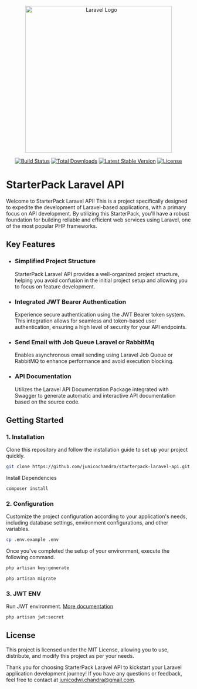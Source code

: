 <p align="center"><a href="https://laravel.com" target="_blank"><img src="https://raw.githubusercontent.com/laravel/art/master/logo-lockup/5%20SVG/2%20CMYK/1%20Full%20Color/laravel-logolockup-cmyk-red.svg" width="400" alt="Laravel Logo"></a></p>

<p align="center">
<a href="https://github.com/laravel/framework/actions"><img src="https://github.com/laravel/framework/workflows/tests/badge.svg" alt="Build Status"></a>
<a href="https://packagist.org/packages/laravel/framework"><img src="https://img.shields.io/packagist/dt/laravel/framework" alt="Total Downloads"></a>
<a href="https://packagist.org/packages/laravel/framework"><img src="https://img.shields.io/packagist/v/laravel/framework" alt="Latest Stable Version"></a>
<a href="https://packagist.org/packages/laravel/framework"><img src="https://img.shields.io/packagist/l/laravel/framework" alt="License"></a>
</p>

# StarterPack Laravel API
Welcome to StarterPack Laravel API! This is a project specifically designed to expedite the development of Laravel-based applications, with a primary focus on API development. By utilizing this StarterPack, you'll have a robust foundation for building reliable and efficient web services using Laravel, one of the most popular PHP frameworks.

## Key Features
-   ### Simplified Project Structure
    StarterPack Laravel API provides a well-organized project structure, helping you avoid confusion in the initial project setup and allowing you to focus on feature development.
-   ### Integrated JWT Bearer Authentication
    Experience secure authentication using the JWT Bearer token system. This integration allows for seamless and token-based user authentication, ensuring a high level of security for your API endpoints.
-   ### Send Email with Job Queue Laravel or RabbitMq
    Enables asynchronous email sending using Laravel Job Queue or RabbitMQ to enhance performance and avoid execution blocking.
-   ### API Documentation
    Utilizes the Laravel API Documentation Package integrated with Swagger to generate automatic and interactive API documentation based on the source code.
    
## Getting Started
### 1. Installation
Clone this repository and follow the installation guide to set up your project quickly.
```bash
git clone https://github.com/junicochandra/starterpack-laravel-api.git
```
Install Dependencies
```bash
composer install
```

### 2. Configuration
Customize the project configuration according to your application's needs, including database settings, environment configurations, and other variables.
```bash
cp .env.example .env
```
Once you've completed the setup of your environment, execute the following command.
```bash
php artisan key:generate

php artisan migrate
```

### 3. JWT ENV
Run JWT environment. [More documentation](https://jwt-auth.readthedocs.io/en/develop)
```bash
php artisan jwt:secret
```
## License
This project is licensed under the MIT License, allowing you to use, distribute, and modify this project as per your needs.

Thank you for choosing StarterPack Laravel API to kickstart your Laravel application development journey! If you have any questions or feedback, feel free to contact at junicodwi.chandra@gmail.com.
